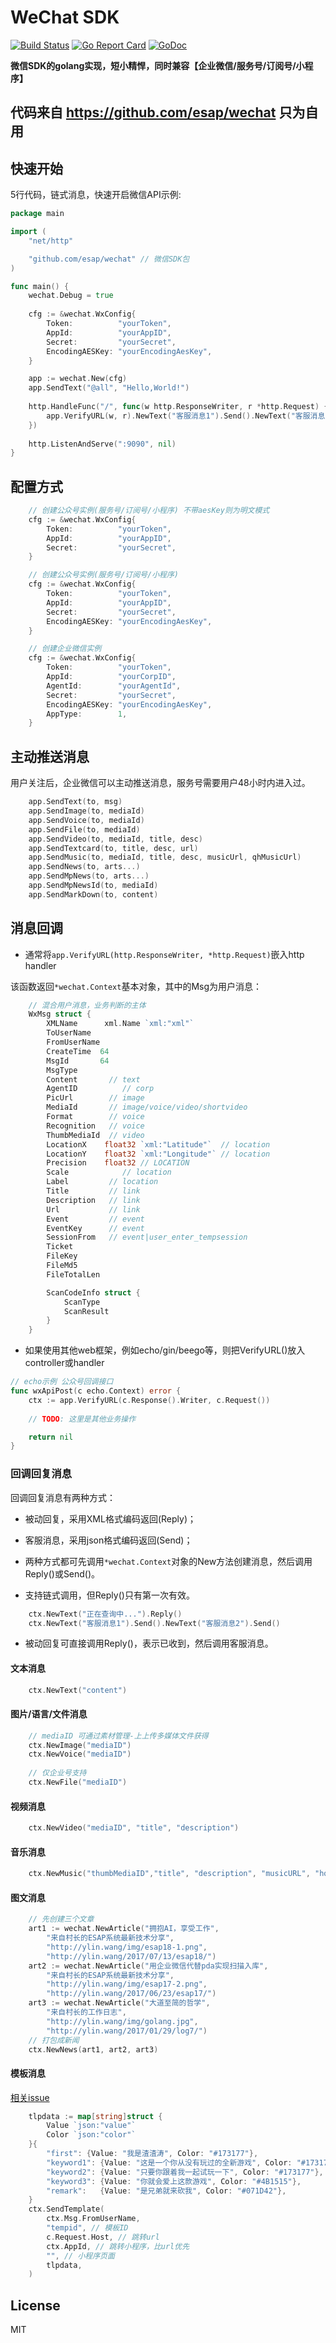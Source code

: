 # WeChat SDK
[![Build Status](https://travis-ci.org/esap/wechat.svg?branch=master)](https://travis-ci.org/esap/wechat)
[![Go Report Card](https://goreportcard.com/badge/github.com/esap/wechat)](https://goreportcard.com/report/github.com/esap/wechat)
[![GoDoc](http://godoc.org/github.com/esap/wechat?status.svg)](http://godoc.org/github.com/esap/wechat)

**微信SDK的golang实现，短小精悍，同时兼容【企业微信/服务号/订阅号/小程序】**
## 代码来自 https://github.com/esap/wechat 只为自用
## 快速开始

5行代码，链式消息，快速开启微信API示例:

```go
package main

import (
	"net/http"

	"github.com/esap/wechat" // 微信SDK包
)

func main() {
	wechat.Debug = true
	
	cfg := &wechat.WxConfig{
		Token:          "yourToken",
		AppId:          "yourAppID",
		Secret:         "yourSecret",
		EncodingAESKey: "yourEncodingAesKey",
	}

	app := wechat.New(cfg)
	app.SendText("@all", "Hello,World!")
	
	http.HandleFunc("/", func(w http.ResponseWriter, r *http.Request) {
		app.VerifyURL(w, r).NewText("客服消息1").Send().NewText("客服消息2").Send().NewText("查询OK").Reply()
	})
	
	http.ListenAndServe(":9090", nil)
}

```
## 配置方式

```go
	// 创建公众号实例(服务号/订阅号/小程序) 不带aesKey则为明文模式
	cfg := &wechat.WxConfig{
		Token:          "yourToken",
		AppId:          "yourAppID",
		Secret:         "yourSecret",
	}

	// 创建公众号实例(服务号/订阅号/小程序)
	cfg := &wechat.WxConfig{
		Token:          "yourToken",
		AppId:          "yourAppID",
		Secret:         "yourSecret",
		EncodingAESKey: "yourEncodingAesKey",
	}

	// 创建企业微信实例
	cfg := &wechat.WxConfig{
		Token:          "yourToken",
		AppId:          "yourCorpID",
		AgentId:        "yourAgentId",
		Secret:         "yourSecret",
		EncodingAESKey: "yourEncodingAesKey",
		AppType:        1,
	}
```

## 主动推送消息

用户关注后，企业微信可以主动推送消息，服务号需要用户48小时内进入过。

```go
	app.SendText(to, msg)
	app.SendImage(to, mediaId)
	app.SendVoice(to, mediaId)
	app.SendFile(to, mediaId)
	app.SendVideo(to, mediaId, title, desc)
	app.SendTextcard(to, title, desc, url)
	app.SendMusic(to, mediaId, title, desc, musicUrl, qhMusicUrl)
	app.SendNews(to, arts...)
	app.SendMpNews(to, arts...)
	app.SendMpNewsId(to, mediaId)
	app.SendMarkDown(to, content)
```

## 消息回调

* 通常将`app.VerifyURL(http.ResponseWriter, *http.Request)`嵌入http handler

该函数返回`*wechat.Context`基本对象，其中的Msg为用户消息：

```go
	// 混合用户消息，业务判断的主体
	WxMsg struct {
		XMLName      xml.Name `xml:"xml"`
		ToUserName  
		FromUserName
		CreateTime  64
		MsgId       64
		MsgType     
		Content       // text
		AgentID          // corp
		PicUrl        // image
		MediaId       // image/voice/video/shortvideo
		Format        // voice
		Recognition   // voice
		ThumbMediaId  // video
		LocationX    float32 `xml:"Latitude"`  // location
		LocationY    float32 `xml:"Longitude"` // location
		Precision    float32 // LOCATION
		Scale            // location
		Label         // location
		Title         // link
		Description   // link
		Url           // link
		Event         // event
		EventKey      // event
		SessionFrom   // event|user_enter_tempsession
		Ticket      
		FileKey     
		FileMd5     
		FileTotalLen

		ScanCodeInfo struct {
			ScanType  
			ScanResult
		}
	}

```

* 如果使用其他web框架，例如echo/gin/beego等，则把VerifyURL()放入controller或handler

```go
// echo示例 公众号回调接口
func wxApiPost(c echo.Context) error {
	ctx := app.VerifyURL(c.Response().Writer, c.Request())
	
	// TODO: 这里是其他业务操作

	return nil
}
```

### 回调回复消息

回调回复消息有两种方式：

* 被动回复，采用XML格式编码返回(Reply)；

* 客服消息，采用json格式编码返回(Send)；

* 两种方式都可先调用`*wechat.Context`对象的New方法创建消息，然后调用Reply()或Send()。

* 支持链式调用，但Reply()只有第一次有效。

```go
	ctx.NewText("正在查询中...").Reply()
	ctx.NewText("客服消息1").Send().NewText("客服消息2").Send()
```

* 被动回复可直接调用Reply()，表示已收到，然后调用客服消息。

####  文本消息

```go
	ctx.NewText("content")
```

####  图片/语言/文件消息

```go
	// mediaID 可通过素材管理-上上传多媒体文件获得
	ctx.NewImage("mediaID")
	ctx.NewVoice("mediaID")
	
	// 仅企业号支持
	ctx.NewFile("mediaID")
```

####  视频消息

```go
	ctx.NewVideo("mediaID", "title", "description")
```

####  音乐消息

```go
	ctx.NewMusic("thumbMediaID","title", "description", "musicURL", "hqMusicURL")
```

####  图文消息

```go
	// 先创建三个文章
	art1 := wechat.NewArticle("拥抱AI，享受工作",
		"来自村长的ESAP系统最新技术分享",
		"http://ylin.wang/img/esap18-1.png",
		"http://ylin.wang/2017/07/13/esap18/")
	art2 := wechat.NewArticle("用企业微信代替pda实现扫描入库",
		"来自村长的ESAP系统最新技术分享",
		"http://ylin.wang/img/esap17-2.png",
		"http://ylin.wang/2017/06/23/esap17/")
	art3 := wechat.NewArticle("大道至简的哲学",
		"来自村长的工作日志",
		"http://ylin.wang/img/golang.jpg",
		"http://ylin.wang/2017/01/29/log7/")
	// 打包成新闻
	ctx.NewNews(art1, art2, art3)
```

####  模板消息

[相关issue](https://github.com/esap/wechat/issues/20#issue-451068915)

```go
	tlpdata := map[string]struct {
		Value `json:"value"`
		Color `json:"color"`
	}{
		"first": {Value: "我是渣渣涛", Color: "#173177"},
		"keyword1": {Value: "这是一个你从没有玩过的全新游戏", Color: "#173177"},
		"keyword2": {Value: "只要你跟着我一起试玩一下", Color: "#173177"},
		"keyword3": {Value: "你就会爱上这款游戏", Color: "#4B1515"},
		"remark":   {Value: "是兄弟就来砍我", Color: "#071D42"},
	}
	ctx.SendTemplate(
		ctx.Msg.FromUserName,
		"tempid", // 模板ID
		c.Request.Host, // 跳转url
		ctx.AppId, // 跳转小程序，比url优先
		"", // 小程序页面
		tlpdata,
	)
```

## License

MIT
